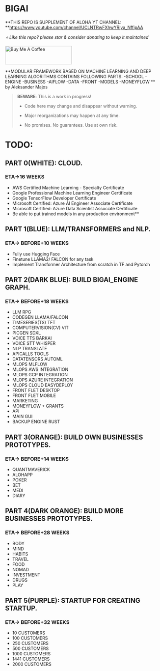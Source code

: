 # BIGAI

**THIS REPO IS SUPPLEMENT OF ALOHA YT CHANNEL: **https://www.youtube.com/channel/UCLNTRwFXhwYRjva_NffipAA


*⭐️ Like this repo? please star & consider donating to keep it maintained*

<a href="https://www.buymeacoffee.com/aleksanderu" target="_blank"><img src="https://cdn.buymeacoffee.com/buttons/v2/default-yellow.png" alt="Buy Me A Coffee" style="height: 60px !important;width: 217px !important;" ></a>

**MODULAR FRAMEWORK BASED ON MACHINE LEARNING AND DEEP LEARNING ALGORITHMS
CONTAINS FOLLOWING PARTS:
-SCHOOL
-ENGINE
-BUSINESS
-AIFLOW
-DATA
-FRONT
-MODELS
-MONEYFLOW
** by Aleksander Majos

> **BEWARE**: This is a work in progress!
>
> * Code here may change and disappear without warning.
>
> * Major reorganizations may happen at any time.
>
> * No promises. No guarantees. Use at own risk.

# **TODO:**

## PART 0(WHITE): CLOUD.
### ETA->16 WEEKS

* AWS Certified Machine Learning - Specialty Certificate
* Google Professional Machine Learning Engineer Certificate
* Google TensorFlow Developer Certificate
* Microsoft Certified: Azure AI Engineer Associate Certificate
* Microsoft Certified: Azure Data Scientist Associate Certificate
* Be able to put trained models in any production environment**

## PART 1(BLUE): LLM/TRANSFORMERS and NLP.
### ETA-> BEFORE+10 WEEKS

* Fully use Hugging Face 
* Finetune LLAMA2/ FALCON for any task
* Implement Transformer Architecture from scratch in TF and Pytorch

## PART 2(DARK BLUE): BUILD BIGAI_ENGINE GRAPH.
### ETA-> BEFORE+18 WEEKS

* LLM RPG
* CODEGEN LLAMA/FALCON
* TIMESERIES(TS) TFT
* COMPUTERVISION(CV) VIT
* PICGEN SDXL
* VOICE TTS BARKAI
* VOICE STT WHISPER
* NLP TRANSLATE
* APICALLS TOOLS
* DATATENSORS AUTOML
* MLOPS MLFLOW
* MLOPS AWS INTEGRATION
* MLOPS GCP INTEGRATION
* MLOPS AZURE INTEGRATION
* MLOPS CLOUD EASYDEPLOY
* FRONT FLET DESKTOP
* FRONT FLET MOBILE
* MARKETING
* MONEYFLOW + GRANTS
* API
* MAIN GUI
* BACKUP ENGINE RUST

## PART 3(ORANGE): BUILD OWN BUSINESSES PROTOTYPES.
### ETA-> BEFORE+14 WEEKS
* QUANTMAVERICK
* ALOHAPP
* POKER
* BET
* MEDI
* DIARY

## PART 4(DARK ORANGE): BUILD MORE BUSINESSES PROTOTYPES.
### ETA-> BEFORE+28 WEEKS
* BODY
* MIND
* HABITS
* TRAVEL
* FOOD
* NOMAD
* INVESTMENT
* DRUGS
* PLAY

## PART 5(PURPLE): STARTUP FOR CREATING STARTUP.
### ETA-> BEFORE+32 WEEKS
* 10 CUSTOMERS
* 100 CUSTOMERS
* 250 CUSTOMERS
* 500 CUSTOMERS
* 1000 CUSTOMERS
* 1441 CUSTOMERS
* 2000 CUSTOMERS















